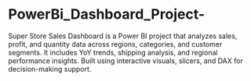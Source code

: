 # PowerBi_Dashboard_Project-
 Super Store Sales Dashboard is a Power BI project that analyzes sales, profit, and quantity data across regions, categories, and customer segments.
It includes YoY trends, shipping analysis, and regional performance insights.
Built using interactive visuals, slicers, and DAX for decision-making support.
